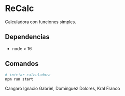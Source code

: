 # ReCalc

Calculadora con funciones simples.

## Dependencias

- node > 16

## Comandos

```bash
# iniciar calculadora
npm run start
```
Cangaro Ignacio Gabriel,
Dominguez Dolores,
Kral Franco
